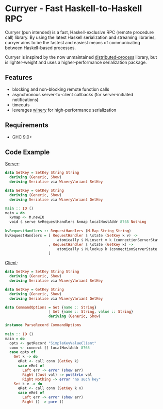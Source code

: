 # Curryer - Fast Haskell-to-Haskell RPC

Curryer (pun intended) is a fast, Haskell-exclusive RPC (remote procedure call) library. By using the latest Haskell serialization and streaming libraries, curryer aims to be the fastest and easiest means of communicating between Haskell-based processes.

Curryer is inspired by the now unmaintained [distributed-process](https://hackage.haskell.org/package/distributed-process) library, but is lighter-weight and uses a higher-performance serialization package.

## Features

* blocking and non-blocking remote function calls
* asynchronous server-to-client callbacks (for server-initiated notifications)
* timeouts
* leverages [winery](https://hackage.haskell.org/package/winery) for high-performance serialization

## Requirements

* GHC 9.0+

## Code Example

[Server](examples/SimpleKeyValueServer.hs):

```haskell
data SetKey = SetKey String String
  deriving (Generic, Show)
  deriving Serialise via WineryVariant SetKey

data GetKey = GetKey String
  deriving (Generic, Show)
  deriving Serialise via WineryVariant GetKey

main :: IO ()
main = do
  kvmap <- M.newIO
  void $ serve kvRequestHandlers kvmap localHostAddr 8765 Nothing
  
kvRequestHandlers :: RequestHandlers (M.Map String String)
kvRequestHandlers = [ RequestHandler $ \state (SetKey k v) ->
                        atomically $ M.insert v k (connectionServerState state)
                    , RequestHandler $ \state (GetKey k) ->
                        atomically $ M.lookup k (connectionServerState state)
                    ]
```

[Client](examples/SimpleKeyValueClient.hs):

```haskell
data SetKey = SetKey String String
  deriving (Generic, Show)
  deriving Serialise via WineryVariant SetKey

data GetKey = GetKey String
  deriving (Generic, Show)
  deriving Serialise via WineryVariant GetKey

data CommandOptions = Get {name :: String}
                    | Set {name :: String, value :: String}
                    deriving (Generic, Show)

instance ParseRecord CommandOptions
                    
main :: IO ()
main = do
  opts <- getRecord "SimpleKeyValueClient"
  conn <- connect [] localHostAddr 8765
  case opts of
    Get k -> do
      eRet <- call conn (GetKey k)
      case eRet of
        Left err -> error (show err)
        Right (Just val) -> putStrLn val
        Right Nothing -> error "no such key"
    Set k v -> do
      eRet <- call conn (SetKey k v)
      case eRet of
        Left err -> error (show err)
        Right () -> pure ()

```
